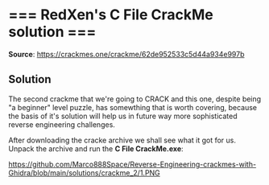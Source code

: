 # === RedXen's C File CrackMe solution ===

**Source**: https://crackmes.one/crackme/62de952533c5d44a934e997b

## Solution

The second crackme that we're going to CRACK and this one, despite being "a beginner" level puzzle, has somewthing that is worth covering, because the basis of it's solution will help us in future way more sophisticated reverse engineering challenges.

After downloading the cracke archive we shall see what it got for us. Unpack the archive and run the **C File CrackMe.exe**:

https://github.com/Marco888Space/Reverse-Engineering-crackmes-with-Ghidra/blob/main/solutions/crackme_2/1.PNG
